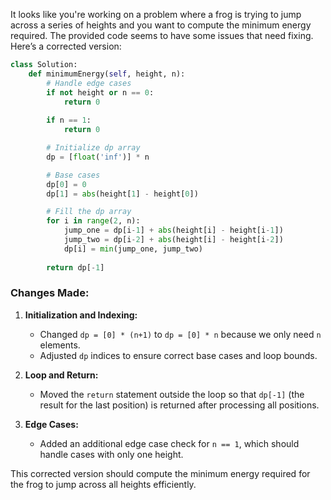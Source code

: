It looks like you're working on a problem where a frog is trying to jump across a series of heights and you want to compute the minimum energy required. The provided code seems to have some issues that need fixing. Here’s a corrected version:

```python
class Solution:
    def minimumEnergy(self, height, n):
        # Handle edge cases
        if not height or n == 0:
            return 0
        
        if n == 1:
            return 0

        # Initialize dp array
        dp = [float('inf')] * n

        # Base cases
        dp[0] = 0
        dp[1] = abs(height[1] - height[0])

        # Fill the dp array
        for i in range(2, n):
            jump_one = dp[i-1] + abs(height[i] - height[i-1])
            jump_two = dp[i-2] + abs(height[i] - height[i-2])
            dp[i] = min(jump_one, jump_two)
        
        return dp[-1]
```

### Changes Made:
1. **Initialization and Indexing:**
   - Changed `dp = [0] * (n+1)` to `dp = [0] * n` because we only need `n` elements.
   - Adjusted `dp` indices to ensure correct base cases and loop bounds.

2. **Loop and Return:**
   - Moved the `return` statement outside the loop so that `dp[-1]` (the result for the last position) is returned after processing all positions.

3. **Edge Cases:**
   - Added an additional edge case check for `n == 1`, which should handle cases with only one height.

This corrected version should compute the minimum energy required for the frog to jump across all heights efficiently.